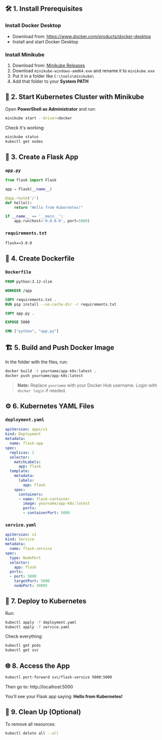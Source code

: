 
## 🛠️ 1. Install Prerequisites

### Install Docker Desktop
- Download from: https://www.docker.com/products/docker-desktop
- Install and start Docker Desktop

### Install Minikube
1. Download from: [Minikube Releases](https://github.com/kubernetes/minikube/releases)
2. Download `minikube-windows-amd64.exe` and rename it to `minikube.exe`
3. Put it in a folder like `C:\tools\minikube\`
4. Add that folder to your **System PATH**

## 🚀 2. Start Kubernetes Cluster with Minikube

Open **PowerShell as Administrator** and run:

```bash
minikube start --driver=docker
```

Check it's working:

```bash
minikube status
kubectl get nodes
```

## 🧪 3. Create a Flask App

### `app.py`

```python
from flask import Flask

app = Flask(__name__)

@app.route('/')
def hello():
    return "Hello from Kubernetes!"

if __name__ == '__main__':
    app.run(host='0.0.0.0', port=5000)
```

### `requirements.txt`

```txt
flask==3.0.0
```

## 🐳 4. Create Dockerfile

### `Dockerfile`

```dockerfile
FROM python:3.12-slim

WORKDIR /app

COPY requirements.txt .
RUN pip install --no-cache-dir -r requirements.txt

COPY app.py .

EXPOSE 5000

CMD ["python", "app.py"]
```

## 🏗️ 5. Build and Push Docker Image

In the folder with the files, run:

```bash
docker build -t yourname/app-k8s:latest .
docker push yourname/app-k8s:latest
```

> **Note:** Replace `yourname` with your Docker Hub username. Login with `docker login` if needed.

## ⚙️ 6. Kubernetes YAML Files

### `deployment.yaml`

```yaml
apiVersion: apps/v1
kind: Deployment
metadata:
  name: flask-app
spec:
  replicas: 2
  selector:
    matchLabels:
      app: flask
  template:
    metadata:
      labels:
        app: flask
    spec:
      containers:
      - name: flask-container
        image: yourname/app-k8s:latest
        ports:
        - containerPort: 5000
```

### `service.yaml`

```yaml
apiVersion: v1
kind: Service
metadata:
  name: flask-service
spec:
  type: NodePort
  selector:
    app: flask
  ports:
  - port: 5000
    targetPort: 5000
    nodePort: 30005
```

## 🚢 7. Deploy to Kubernetes

Run:

```bash
kubectl apply -f deployment.yaml
kubectl apply -f service.yaml
```

Check everything:

```bash
kubectl get pods
kubectl get svc
```

## 🌐 8. Access the App

```bash
kubectl port-forward svc/flask-service 5000:5000
```

Then go to: http://localhost:5000

You'll see your Flask app saying: **Hello from Kubernetes!**

## 🧼 9. Clean Up (Optional)

To remove all resources:

```bash
kubectl delete all --all
```

